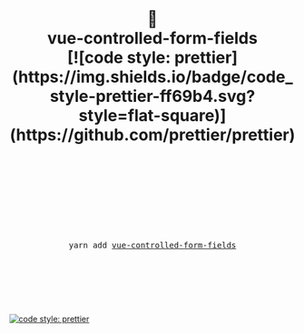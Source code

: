 <div align="center">
  <h1>
    <br/>
    <br/>
    🙌
    <br />
    vue-controlled-form-fields
    <br />
[![code style: prettier](https://img.shields.io/badge/code_style-prettier-ff69b4.svg?style=flat-square)](https://github.com/prettier/prettier)
    <br />
    <br />
    <br />
  </h1>
  <br />
  <br />
  <br />
  <br />
  <pre>yarn add <a href="https://www.npmjs.com/package/vue-controlled-form-fields">vue-controlled-form-fields</a></pre>
  <br />
  <br />
  <br />
  <br />
  <br />
</div>

[![code style: prettier](https://img.shields.io/badge/code_style-prettier-ff69b4.svg?style=flat-square)](https://github.com/prettier/prettier)
